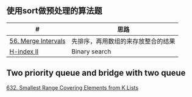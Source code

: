## 使用sort做预处理的算法题

|#|思路|
|---|---|
|[56. Merge Intervals](../problems/0056.ts)|先排序，再用数组的来存放整合的结果|
| [H-index II](../problems/0275.ts)|Binary search|

## Two priority queue and bridge with two queue

[632. Smallest Range Covering Elements from K Lists](../problems/0632.ts)